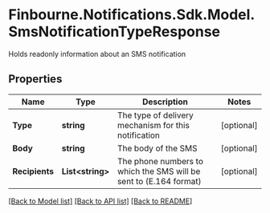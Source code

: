 # Finbourne.Notifications.Sdk.Model.SmsNotificationTypeResponse
Holds readonly information about an SMS notification

## Properties

Name | Type | Description | Notes
------------ | ------------- | ------------- | -------------
**Type** | **string** | The type of delivery mechanism for this notification | [optional] 
**Body** | **string** | The body of the SMS | [optional] 
**Recipients** | **List&lt;string&gt;** | The phone numbers to which the SMS will be sent to (E.164 format) | [optional] 

[[Back to Model list]](../README.md#documentation-for-models) [[Back to API list]](../README.md#documentation-for-api-endpoints) [[Back to README]](../README.md)

